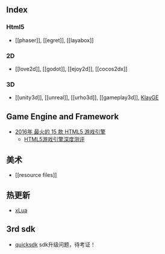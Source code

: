 ## Index
### Html5
- [[phaser]], [[egret]], [[layabox]]

### 2D
- [[love2d]], [[godot]], [[ejoy2d]], [[cocos2dx]]

### 3D
- [[unity3d]], [[unreal]], [[urho3d]], [[gameplay3d]], [KlayGE](https://github.com/gongminmin/KlayGE)


## Game Engine and Framework
- [2016年 最火的 15 款 HTML5 游戏引擎](http://www.oschina.net/news/72092/2016-top-15-html5-game-engines)
    - [HTML5游戏引擎深度测评](http://www.jianshu.com/p/0469cd7b1711)


## 美术
- [[resource files]]


## 热更新
- [xLua](https://github.com/Tencent/xLua/issues/14)


## 3rd sdk
- [quicksdk](https://www.quicksdk.com/) sdk升级问题，待考证！

